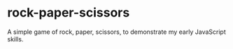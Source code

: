 # rock-paper-scissors
A simple game of rock, paper, scissors, to demonstrate my early JavaScript skills.
